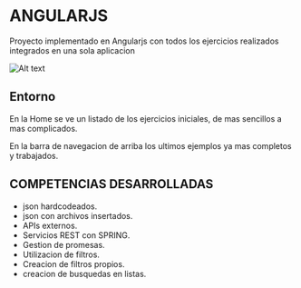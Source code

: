# ANGULARJS

Proyecto implementado en Angularjs con todos los ejercicios realizados integrados en una sola aplicacion

![Alt text](https://github.com/AritzCampo/ejerciciosAngular/tree/master/blob/img/pantallazo.png)

## Entorno
En la Home se ve un listado de los ejercicios iniciales, de mas sencillos a mas complicados.

En la barra de navegacion de arriba los ultimos ejemplos ya mas completos y trabajados.

## COMPETENCIAS DESARROLLADAS

- json hardcodeados.
- json con archivos insertados.
- APIs externos.
- Servicios REST con SPRING.
- Gestion de promesas.
- Utilizacion de filtros.
- Creacion de filtros propios.
- creacion de busquedas en listas.
